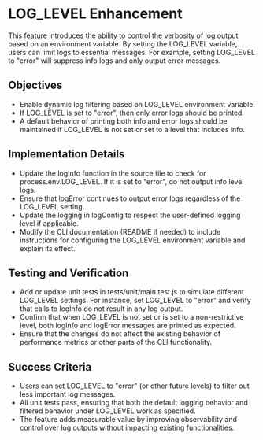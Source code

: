 # LOG_LEVEL Enhancement

This feature introduces the ability to control the verbosity of log output based on an environment variable. By setting the LOG_LEVEL variable, users can limit logs to essential messages. For example, setting LOG_LEVEL to "error" will suppress info logs and only output error messages.

## Objectives

- Enable dynamic log filtering based on LOG_LEVEL environment variable.
- If LOG_LEVEL is set to "error", then only error logs should be printed.
- A default behavior of printing both info and error logs should be maintained if LOG_LEVEL is not set or set to a level that includes info.

## Implementation Details

- Update the logInfo function in the source file to check for process.env.LOG_LEVEL. If it is set to "error", do not output info level logs.
- Ensure that logError continues to output error logs regardless of the LOG_LEVEL setting.
- Update the logging in logConfig to respect the user-defined logging level if applicable.
- Modify the CLI documentation (README if needed) to include instructions for configuring the LOG_LEVEL environment variable and explain its effect.

## Testing and Verification

- Add or update unit tests in tests/unit/main.test.js to simulate different LOG_LEVEL settings. For instance, set LOG_LEVEL to "error" and verify that calls to logInfo do not result in any log output.
- Confirm that when LOG_LEVEL is not set or is set to a non-restrictive level, both logInfo and logError messages are printed as expected.
- Ensure that the changes do not affect the existing behavior of performance metrics or other parts of the CLI functionality.

## Success Criteria

- Users can set LOG_LEVEL to "error" (or other future levels) to filter out less important log messages.
- All unit tests pass, ensuring that both the default logging behavior and filtered behavior under LOG_LEVEL work as specified.
- The feature adds measurable value by improving observability and control over log outputs without impacting existing functionalities.